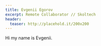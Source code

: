 ```yaml
---
title: Evgenii Egorov
excerpt: Remote Collaborator // Skoltech
header:
  teaser: http://placehold.it/200x200
---
```


Hi my name is Evgenii.
